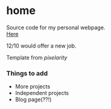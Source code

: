 # home
Source code for my personal webpage.  
[Here](https://amit3992.github.io/home/)  
  
12/10 would offer a new job.

Template from *pixelarity*

### Things to add
* More projects
* Independent projects
* Blog page(??!)



